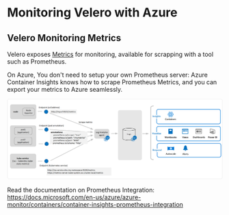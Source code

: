 # Monitoring Velero with Azure 

## Velero Monitoring Metrics

Velero exposes [Metrics](https://github.com/vmware-tanzu/velero/blob/main/pkg/metrics/metrics.go) for monitoring, available for scrapping with a tool such as Prometheus.


On Azure, You don't need to setup your own Prometheus server: Azure Container Insights knows how to scrape Prometheus Metrics, and you can export your metrics to Azure seamlessly.

![azure-container-insights-prometheus](../media/monitoring-kubernetes-architecture.png)

Read the documentation on Prometheus Integration: 
https://docs.microsoft.com/en-us/azure/azure-monitor/containers/container-insights-prometheus-integration


